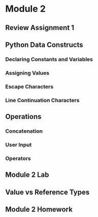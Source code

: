 # Module 2
## Review Assignment 1
## Python Data Constructs
### Declaring Constants and Variables
###  Assigning Values
### Escape Characters
### Line Continuation Characters
## Operations
### Concatenation
### User Input
### Operators

## Module 2 Lab

## Value vs Reference Types

## Module 2 Homework
